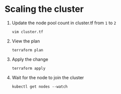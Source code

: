 # Scaling the cluster

1. Update the node pool count in cluster.tf from `1` to `2`
   ```
   vim cluster.tf
   ```
2. View the plan
   ```
   terraform plan
   ```
3. Apply the change
   ```
   terraform apply
   ```
4. Wait for the node to join the cluster
   ```
   kubectl get nodes --watch
   ```
